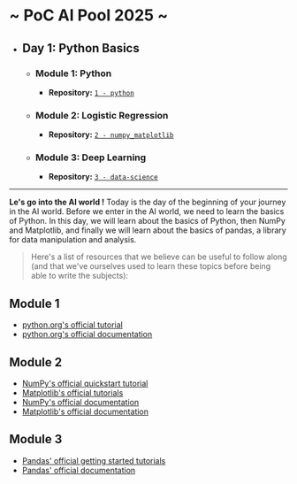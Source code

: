 # ~ PoC AI Pool 2025 ~

- ## Day 1: Python Basics
  - ### Module 1: Python
    - **Repository:** [`1 - python`](1%20-%20python)
  - ### Module 2: Logistic Regression
    - **Repository:** [`2 - numpy_matplotlib`](2%20-%20numpy_matplotlib)
  - ### Module 3: Deep Learning
    - **Repository:** [`3 - data-science`](3%20-%20data-science)

---

**Le's go into the AI world !**
Today is the day of the beginning of your journey in the AI world. Before we enter in the AI world, we need to learn the basics of Python. In this day,
we will learn about the basics of Python, then NumPy and Matplotlib, and finally we will learn about the basics of pandas, a library for data manipulation and analysis.

> Here's a list of resources that we believe can be useful to follow along (and that we've ourselves used to learn these topics before being able to write the subjects):

## Module 1

- [python.org's official tutorial](https://docs.python.org/3/tutorial/index.html)
- [python.org's official documentation](https://docs.python.org/3/)

## Module 2

- [NumPy's official quickstart tutorial](https://numpy.org/doc/stable/user/quickstart.html)
- [Matplotlib's official tutorials](https://matplotlib.org/stable/tutorials/index.html)
- [NumPy's official documentation](https://numpy.org/doc/stable/)
- [Matplotlib's official documentation](https://matplotlib.org/stable/contents.html)

## Module 3

- [Pandas' official getting started tutorials](https://pandas.pydata.org/docs/getting_started/index.html)
- [Pandas' official documentation](https://pandas.pydata.org/docs/)
